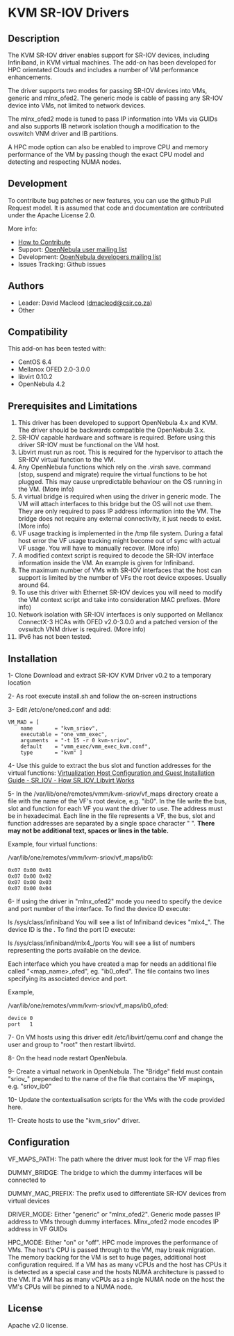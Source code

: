 # KVM SR-IOV Drivers

## Description

The KVM SR-IOV driver enables support for SR-IOV devices, including Infiniband, in KVM virtual machines. The add-on has been developed for HPC orientated Clouds and includes a number of VM  performance enhancements.
 
The driver supports two modes for passing SR-IOV devices into VMs, generic and mlnx_ofed2. The generic mode is cable of passing any SR-IOV device into VMs, not limited to network devices.
 
The mlnx_ofed2 mode is tuned to pass IP information into VMs via GUIDs and also supports IB network isolation though a modification to the ovswitch VNM driver and IB partitions.
 
A HPC mode option can also be enabled to improve CPU and memory performance of the VM by passing though the exact CPU model and detecting and respecting NUMA nodes.

## Development

To contribute bug patches or new features, you can use the github Pull Request model. It is assumed that code and documentation are contributed under the Apache License 2.0. 

More info:
* [How to Contribute](http://opennebula.org/software:add-ons#how_to_contribute_to_an_existing_add-on)
* Support: [OpenNebula user mailing list](http://opennebula.org/community:mailinglists)
* Development: [OpenNebula developers mailing list](http://opennebula.org/community:mailinglists)
* Issues Tracking: Github issues

## Authors

* Leader: David Macleod (dmacleod@csir.co.za)
* Other

## Compatibility

This add-on has been tested with:
* CentOS 6.4
* Mellanox OFED 2.0-3.0.0
* libvirt 0.10.2
* OpenNebula 4.2

## Prerequisites and Limitations

1.	This driver has been developed to support OpenNebula 4.x and KVM. The driver should be backwards compatible the OpenNebula 3.x.
2.	SR-IOV capable hardware and software is required. Before using this driver SR-IOV must be functional on the VM host.
3.	Libvirt must run as root. This is required for the hypervisor to attach the SR-IOV virtual function to the VM.
4.	Any OpenNebula functions which rely on the .virsh save. command (stop, suspend and migrate) require the virtual functions to be hot plugged. This may cause unpredictable behaviour on the OS running in the VM. (More info)
5.	A virtual bridge is required when using the driver in generic mode. The VM will attach interfaces to this bridge but the OS will not use them. They are only required to pass IP address information into the VM. The bridge does not require any external connectivity, it just needs to exist. (More info)
6.	VF usage tracking is implemented in the /tmp file system. During a fatal host error the VF usage tracking might become out of sync with actual VF usage. You will have to manually recover. (More info)
7.	A modified context script is required to decode the SR-IOV interface information inside the VM. An example is given for Infiniband.
8.	The maximum number of VMs with SR-IOV interfaces that the host can support is limited by the number of VFs the root device exposes. Usually around 64.
9.	To use this driver with Ethernet SR-IOV devices you will need to modify the VM context script and take into consideration MAC prefixes. (More info)
10.	Network isolation with SR-IOV interfaces is only supported on Mellanox ConnectX-3 HCAs with OFED v2.0-3.0.0 and a patched version of the ovswitch VNM driver is required. (More info)
11.	IPv6 has not been tested.

## Installation

1- Clone Download and extract SR-IOV KVM Driver v0.2 to a temporary location

2- As root execute install.sh and follow the on-screen instructions

3- Edit /etc/one/oned.conf and add:

	VM_MAD = [
		name       = "kvm_sriov",
		executable = "one_vmm_exec",
		arguments  = "-t 15 -r 0 kvm-sriov",
		default    = "vmm_exec/vmm_exec_kvm.conf",
		type       = "kvm" ]

4- Use this guide to extract the bus slot and function addresses for the virtual functions: [Virtualization Host Configuration and Guest Installation Guide - SR_IOV - How SR_IOV_Libvirt Works](https://access.redhat.com/site/documentation/en-US/Red_Hat_Enterprise_Linux/6/html/Virtualization_Host_Configuration_and_Guest_Installation_Guide/sect-Virtualization_Host_Configuration_and_Guest_Installation_Guide-SR_IOV-How_SR_IOV_Libvirt_Works.html "Virtualization Host Configuration and Guest Installation Guide - SR_IOV - How SR_IOV_Libvirt Works")

5- In the /var/lib/one/remotes/vmm/kvm-sriov/vf_maps directory create a file with the name of the VF's root device, e.g. "ib0". In the file write the bus, slot and function for each VF you want the driver to use. The address must be in hexadecimal. Each line in the file represents a VF, the bus, slot and function addresses are separated by a single space character " ". __There may not be additional text, spaces or lines in the table.__

Example, four virtual functions:

/var/lib/one/remotes/vmm/kvm-sriov/vf_maps/ib0:

	0x07 0x00 0x01
	0x07 0x00 0x02
	0x07 0x00 0x03
	0x07 0x00 0x04
6- If using the driver in "mlnx_ofed2" mode you need to specify the device and port number of the interface. To find the device ID execute:

  ls /sys/class/infiniband
You will see a list of Infiniband devices "mlx4_<x>". The device ID is the <x>. To find the port ID execute:

  ls /sys/class/infiniband/mlx4_<x>/ports
You will see a list of numbers representing the ports available on the device.

Each interface which you have created a map for needs an additional file called "<map_name>_ofed", eg. "ib0_ofed". The file contains two lines specifying its associated device and port.

Example,

/var/lib/one/remotes/vmm/kvm-sriov/vf_maps/ib0_ofed:

	device 0
	port   1

7- On VM hosts using this driver edit /etc/libvirt/qemu.conf and change the user and group to "root" then restart libvirtd.

8- On the head node restart OpenNebula.

9- Create a virtual network in OpenNebula. The "Bridge" field must contain "sriov_" prepended to the name of the file that contains the VF mapings, e.g. "sriov_ib0"

10- Update the contextualisation scripts for the VMs with the code provided here.

11- Create hosts to use the "kvm_sriov" driver.

## Configuration

VF_MAPS_PATH:	The path where the driver must look for the VF map files

DUMMY_BRIDGE:	The bridge to which the dummy interfaces will be connected to

DUMMY_MAC_PREFIX:	The prefix used to differentiate SR-IOV devices from virtual devices

DRIVER_MODE:	Either "generic" or "mlnx_ofed2". Generic mode passes IP address to VMs through dummy interfaces. Mlnx_ofed2 mode encodes IP address in VF GUIDs

HPC_MODE:	Either "on" or "off". HPC mode improves the performance of VMs. The host's CPU is passed through to the VM, may break migration. The memory backing for the VM is set to huge pages, additional host configuration required. If a VM has as many vCPUs and the host has CPUs it is detected as a special case and the hosts NUMA architecture is passed to the VM. If a VM has as many vCPUs as a single NUMA node on the host the VM's CPUs will be pinned to a NUMA node.

## License

Apache v2.0 license.

